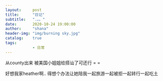 ```yaml
---
layout:     post
title:      "日记"
subtitle:   ".。。"
date:       2020-10-24 19:00:00
author:     "shana"
header-img: "img/burning sky.jpg"
catalog:    true
tags:
            - 日常
---
```



从county出来 被美国小姐姐给搭讪了可还行 = =




好想我家heather啊..                                    得想个办法让她陪我一起旅游一起被拒一起转行一起吃土